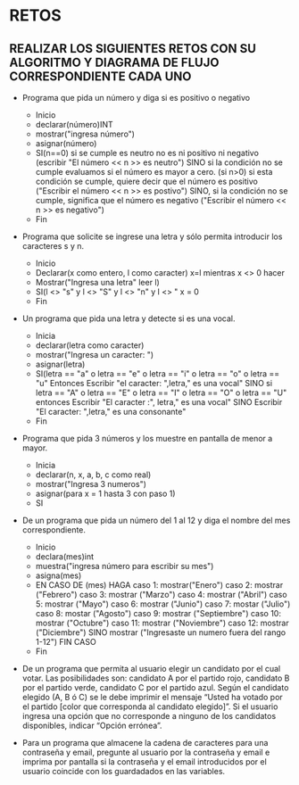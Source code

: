# RETOS
## REALIZAR LOS SIGUIENTES RETOS CON SU ALGORITMO Y DIAGRAMA DE FLUJO CORRESPONDIENTE CADA UNO 

* Programa que pida un número y diga si es positivo o negativo
  * Inicio 
  * declarar(número)INT
  * mostrar("ingresa número")
  * asignar(número)
  * SI(n==0) si se cumple es neutro no es ni positivo ni negativo (escribir "El número << n >> es neutro") SINO si la condición no se cumple evaluamos si el número es mayor a cero. (si n>0)  si esta condición se cumple, quiere decir que el número es positivo ("Escribir el número << n >> es postivo") SINO, si la condición no se cumple, significa que el número es negativo ("Escribir el número << n >> es negativo")
  * Fin 
   
* Programa que solicite se ingrese una letra y sólo permita introducir los caracteres s y n.
  * Inicio
  * Declarar(x como entero, l como caracter)  x=l  mientras x <> 0 hacer
  * Mostrar("Ingresa una letra" leer l)
  * SI(l <> "s" y l <> "S" y l <> "n" y l <> " 
    x = 0
  * Fin

* Un programa que pida una letra y detecte si es una vocal. 
  * Inicia
  * declarar(letra como caracter)
  * mostrar("Ingresa un caracter: ")
  * asignar(letra)
  * SI(letra == "a" o letra == "e" o letra == "i" o letra == "o" o letra == "u" Entonces
    Escribir "el caracter: ",letra," es una vocal" SINO  si letra == "A" o letra == "E" o letra == "I" o letra == "O" o letra == "U" entonces
    Escribir "El caracter :", letra," es una vocal" SINO  Escribir "El caracter: ",letra," es una consonante"
  * Fin

* Programa que pida 3 números y los muestre en pantalla de menor a mayor.
  * Inicia
  * declarar(n, x, a, b, c como real)
  * mostrar("Ingresa 3 numeros")
  * asignar(para x = 1 hasta 3 con paso 1)
  * SI

* De un programa que pida un número del 1 al 12 y diga el nombre del mes correspondiente.
  * Inicio
  * declara(mes)int
  * muestra("ingresa número para escribir su mes")
  * asigna(mes)
  * EN CASO DE (mes) HAGA caso 1: mostrar("Enero") caso 2: mostrar ("Febrero") caso 3: mostrar ("Marzo") caso 4: mostrar ("Abril") caso 5: mostrar ("Mayo") 
    caso 6: mostrar ("Junio") caso 7: mostar ("Julio") caso 8: mostar ("Agosto") caso 9: mostrar ("Septiembre") caso 10: mostrar ("Octubre") caso 11: mostrar        ("Noviembre") caso 12: mostrar ("Diciembre") SINO mostrar ("Ingresaste un numero fuera del rango 1-12") FIN CASO
  * Fin


* De un programa que permita al usuario elegir un candidato por el cual votar. Las posibilidades son: candidato A por el partido rojo, candidato B por el partido verde, candidato C por el partido azul. Según el candidato elegido (A, B ó C) se le debe imprimir el mensaje “Usted ha votado por el partido [color que corresponda al candidato elegido]”. Si el usuario ingresa una opción que no corresponde a ninguno de los candidatos disponibles, indicar “Opción errónea”.
* Para un programa que almacene la cadena de caracteres para una contraseña y email, pregunte al usuario por la contraseña y email e imprima por pantalla si la contraseña y el email introducidos por el usuario coincide con los guardadados en las variables.
